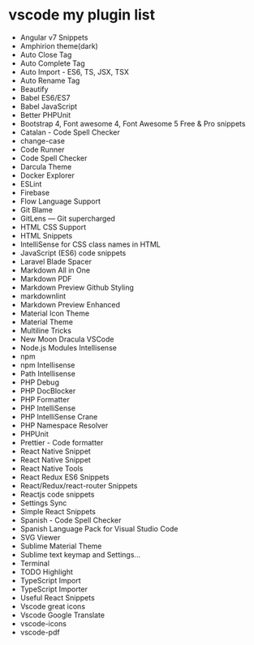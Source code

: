 # vscode my plugin list


* Angular v7 Snippets
* Amphirion theme(dark)
* Auto Close Tag
* Auto Complete Tag
* Auto Import - ES6, TS, JSX, TSX
* Auto Rename Tag
* Beautify
* Babel ES6/ES7
* Babel JavaScript
* Better PHPUnit
* Bootstrap 4, Font awesome 4, Font Awesome 5 Free & Pro snippets
* Catalan - Code Spell Checker
* change-case
* Code Runner
* Code Spell Checker
* Darcula Theme
* Docker Explorer
* ESLint
* Firebase
* Flow Language Support
* Git Blame
* GitLens — Git supercharged
* HTML CSS Support
* HTML Snippets
* IntelliSense for CSS class names in HTML
* JavaScript (ES6) code snippets
* Laravel Blade Spacer
* Markdown All in One
* Markdown PDF
* Markdown Preview Github Styling
* markdownlint
* Markdown Preview Enhanced
* Material Icon Theme
* Material Theme
* Multiline Tricks
* New Moon Dracula VSCode
* Node.js Modules Intellisense
* npm
* npm Intellisense
* Path Intellisense
* PHP Debug
* PHP DocBlocker
* PHP Formatter
* PHP IntelliSense
* PHP IntelliSense Crane
* PHP Namespace Resolver
* PHPUnit
* Prettier - Code formatter
* React Native Snippet
* React Native Snippet
* React Native Tools
* React Redux ES6 Snippets
* React/Redux/react-router Snippets
* Reactjs code snippets
* Settings Sync
* Simple React Snippets
* Spanish - Code Spell Checker
* Spanish Language Pack for Visual Studio Code
* SVG Viewer
* Sublime Material Theme
* Sublime text keymap and Settings...
* Terminal
* TODO Highlight
* TypeScript Import
* TypeScript Importer
* Useful React Snippets
* Vscode great icons
* Vscode Google Translate
* vscode-icons
* vscode-pdf

